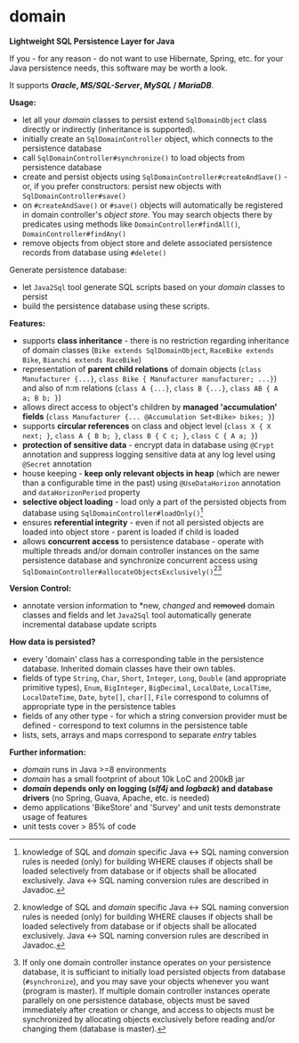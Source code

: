 # domain
**Lightweight SQL Persistence Layer for Java**

If you - for any reason - do not want to use Hibernate, Spring, etc. for your Java persistence needs, this software may be worth a look. 

It supports ***Oracle*, *MS/SQL-Server*, *MySQL* / *MariaDB***.

**Usage:**

- let all your *domain* classes to persist extend `SqlDomainObject` class directly or indirectly (inheritance is supported).
- initially create an `SqlDomainController` object, which connects to the persistence database
- call `SqlDomainController#synchronize()` to load objects from persistence database
- create and persist objects using `SqlDomainController#createAndSave()` - or, if you prefer constructors: persist new objects with `SqlDomainController#save()`
- on `#createAndSave()` or `#save()` objects will automatically be registered in domain controller's *object store*. You may search objects there by predicates using methods like `DomainController#findAll()`, `DomainController#findAny()`
- remove objects from object store and delete associated persistence records from database using `#delete()`

Generate persistence database:
   - let `Java2Sql` tool generate SQL scripts based on your *domain* classes to persist
   - build the persistence database using these scripts.

**Features:**
- supports **class inheritance** - there is no restriction regarding inheritance of domain classes (`Bike extends SqlDomainObject`, `RaceBike extends Bike`, `Bianchi extends RaceBike`)
- representation of **parent child relations** of domain objects (`class Manufacturer {...}`, `class Bike { Manufacturer manufacturer; ...}`) and also of n:m relations (`class A {...}`, `class B {...}`, `class AB { A a; B b; }`)
- allows direct access to object's children by **managed 'accumulation' fields** (`class Manufacturer {... @Accumulation Set<Bike> bikes; }`)
- supports **circular references** on class and object level (`class X { X next; }`, `class A { B b; }`, `class B { C c; }`, `class C { A a; }`)
- **protection of sensitive data** - encrypt data in database using `@Crypt` annotation and suppress logging sensitive data at any log level using `@Secret` annotation
- house keeping - **keep only relevant objects in heap** (which are newer than a configurable time in the past) using `@UseDataHorizon` annotation and `dataHorizonPeriod` property  
- **selective object loading** - load only a part of the persisted objects from database using `SqlDomainController#loadOnly()`[^1]
- ensures **referential integrity** - even if not all persisted objects are loaded into object store - parent is loaded if child is loaded
- allows **concurrent access** to persistence database - operate with multiple threads and/or domain controller instances on the same persistence database and synchronize concurrent access using `SqlDomainController#allocateObjectsExclusively()`[^1][^2]

[^1]: knowledge of SQL and *domain* specific Java <-> SQL naming conversion rules is needed (only) for building WHERE clauses if objects shall be loaded selectively from database or if objects shall be allocated exclusively. Java <-> SQL naming conversion rules are described in Javadoc.
[^2]: If only one domain controller instance operates on your persistence database, it is sufficiant to initially load persisted objects from database (`#synchronize`), and you may save your objects whenever you want (program is master). If multiple domain controller instances operate parallely on one persistence database, objects must be saved immediately after creation or change, and access to objects must be synchronized by allocating objects exclusively before reading and/or changing them (database is master). 

**Version Control:** 
- annotate version information to \*new, *changed* and ~~removed~~ domain classes and fields and let `Java2Sql` tool automatically generate incremental database update scripts 

**How data is persisted?**
- every 'domain' class has a corresponding table in the persistence database. Inherited domain classes have their own tables.
- fields of type `String`, `Char`, `Short`, `Integer`, `Long`, `Double` (and appropriate primitive types), `Enum`, `BigInteger`, `BigDecimal`, `LocalDate`, `LocalTime`, `LocalDateTime`, `Date`, `byte[]`, `char[]`, `File` correspond to columns of appropriate type in the persistence tables
- fields of any other type - for which a string conversion provider must be defined - correspond to text columns in the persistence table
- lists, sets, arrays and maps correspond to separate *entry* tables

**Further information:**
- *domain* runs in Java >=8 environments
- *domain* has a small footprint of about 10k LoC and 200kB jar
- ***domain* depends only on logging (*slf4j* and *logback*) and database drivers** (no Spring, Guava, Apache, etc. is needed)
- demo applications 'BikeStore' and 'Survey' and unit tests demonstrate usage of features  
- unit tests cover > 85% of code
